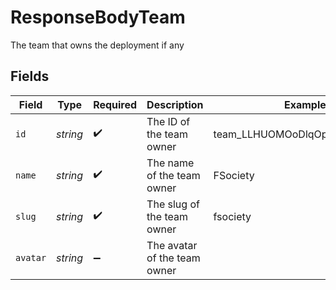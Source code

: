 # ResponseBodyTeam

The team that owns the deployment if any


## Fields

| Field                         | Type                          | Required                      | Description                   | Example                       |
| ----------------------------- | ----------------------------- | ----------------------------- | ----------------------------- | ----------------------------- |
| `id`                          | *string*                      | :heavy_check_mark:            | The ID of the team owner      | team_LLHUOMOoDlqOp8wPE4kFo9pE |
| `name`                        | *string*                      | :heavy_check_mark:            | The name of the team owner    | FSociety                      |
| `slug`                        | *string*                      | :heavy_check_mark:            | The slug of the team owner    | fsociety                      |
| `avatar`                      | *string*                      | :heavy_minus_sign:            | The avatar of the team owner  |                               |